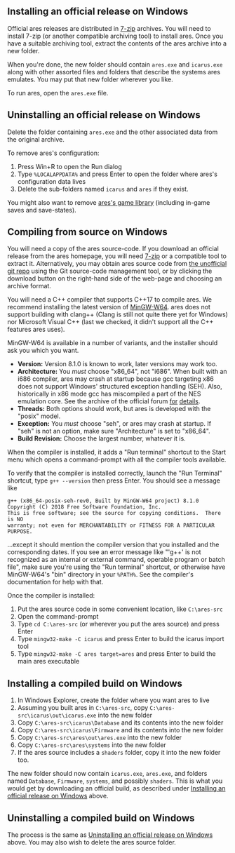 Installing an official release on Windows
-----------------------------------------

Official ares releases are distributed in
[7-zip](http://www.7-zip.org/)
archives.
You will need to install 7-zip
(or another compatible archiving tool)
to install ares.
Once you have a suitable archiving tool,
extract the contents of the ares archive into a new folder.

When you're done,
the new folder should contain `ares.exe` and `icarus.exe`
along with other assorted files and folders
that describe the systems ares emulates.
You may put that new folder wherever you like.

To run ares, open the `ares.exe` file.

Uninstalling an official release on Windows
-------------------------------------------

Delete the folder containing `ares.exe`
and the other associated data from the original archive.

To remove ares's configuration:

 1. Press Win+R to open the Run dialog
 2. Type `%LOCALAPPDATA%` and press Enter
    to open the folder where ares's configuration data lives
 3. Delete the sub-folders named `icarus` and `ares`
    if they exist.

You might also want to remove
[ares's game library](../concepts/game-library.md#where-is-the-game-library)
(including in-game saves and save-states).

Compiling from source on Windows
--------------------------------

You will need a copy of the ares source-code.
If you download an official release from the ares homepage,
you will need [7-zip](http://www.7-zip.org/)
or a compatible tool to extract it.
Alternatively,
you may obtain ares source code from
[the unofficial git repo](https://gitlab.com/ares/ares/)
using the Git source-code management tool,
or by clicking the download button on the right-hand side of the web-page
and choosing an archive format.

You will need a C++ compiler that supports C++17 to compile ares.
We recommend installing the latest version of [MinGW-W64].
ares does not support building with clang++
(Clang is still not quite there yet for Windows)
nor Microsoft Visual C++
(last we checked, it didn't support all the C++ features ares uses).

[MinGW-W64]: https://mingw-w64.org/

MinGW-W64 is available in a number of variants,
and the installer should ask you which you want.

  - **Version:**
    Version 8.1.0 is known to work,
    later versions may work too.
  - **Architecture:**
    You *must* choose "x86_64", not "i686".
    When built with an i686 compiler,
    ares may crash at startup
    because gcc targeting x86 does not support
    Windows' structured exception handling (SEH).
    Also,
    historically in x86 mode
    gcc has miscompiled a part of the NES emulation core.
    See the archive of the official forum
    [for](https://helmet.kafuka.org/byuubackup2/viewtopic.php@f=4&t=1636&start=20.html#p41977)
    [details](https://helmet.kafuka.org/byuubackup2/viewtopic.php@f=4&t=1636&start=30.html#p42253).
  - **Threads:**
    Both options should work,
    but ares is developed with the "posix" model.
  - **Exception:**
    You *must* choose "seh",
    or ares may crash at startup.
    If "seh" is not an option,
    make sure "Architecture" is set to "x86_64".
  - **Build Revision:**
    Choose the largest number, whatever it is.

When the compiler is installed,
it adds a "Run terminal" shortcut to the Start menu
which opens a command-prompt
with all the compiler tools available.

To verify that the compiler is installed correctly,
launch the "Run Terminal" shortcut,
type `g++ --version`
then press Enter.
You should see a message like

```text
g++ (x86_64-posix-seh-rev0, Built by MinGW-W64 project) 8.1.0
Copyright (C) 2018 Free Software Foundation, Inc.
This is free software; see the source for copying conditions.  There is NO
warranty; not even for MERCHANTABILITY or FITNESS FOR A PARTICULAR PURPOSE.
```

...except it should mention the compiler version that you installed
and the corresponding dates.
If you see an error message like
"'g++' is not recognized as an internal or external command,
operable program or batch file",
make sure you're using the "Run terminal" shortcut,
or otherwise have MinGW-W64's "bin" directory in your `%PATH%`.
See the compiler's documentation for help with that.

Once the compiler is installed:

 1. Put the ares source code in some convenient location,
    like `C:\ares-src`
 2. Open the command-prompt
 3. Type `cd C:\ares-src`
    (or wherever you put the ares source)
    and press Enter
 4. Type `mingw32-make -C icarus` and press Enter
    to build the icarus import tool
 5. Type `mingw32-make -C ares target=ares` and press Enter
    to build the main ares executable

Installing a compiled build on Windows
--------------------------------------

 1. In Windows Explorer,
    create the folder where you want ares to live
 2. Assuming you built ares in `C:\ares-src`,
    copy `C:\ares-src\icarus\out\icarus.exe`
    into the new folder
 3. Copy `C:\ares-src\icarus\Database` and its contents
    into the new folder
 4. Copy `C:\ares-src\icarus\Firmware` and its contents
    into the new folder
 5. Copy `C:\ares-src\ares\out\ares.exe`
    into the new folder
 6. Copy `C:\ares-src\ares\systems`
    into the new folder
 7. If the ares source includes a `shaders` folder,
    copy it into the new folder too.

The new folder should now contain
`icarus.exe`,
`ares.exe`,
and folders named `Database`, `Firmware`, `systems`,
and possibly `shaders`.
This is what you would get by downloading an official build,
as described under
[Installing an official release on Windows][instwin]
above.

[instwin]: #installing-an-official-release-on-windows

Uninstalling a compiled build on Windows
----------------------------------------

The process is the same as
[Uninstalling an official release on Windows][uninstwin]
above. You may also wish to delete the ares source folder.

[uninstwin]: #uninstalling-an-official-release-on-windows
